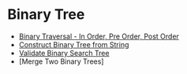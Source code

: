 # Binary Tree
- [Binary Traversal - In Order, Pre Order, Post Order](./BinaryTreeTraverse.java)
- [Construct Binary Tree from String](./BinaryTreeFromString.java)
- [Validate Binary Search Tree](./ValidateBST.java)
- [Merge Two Binary Trees]